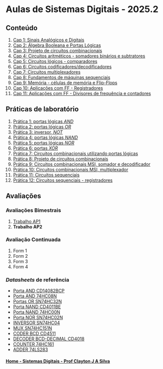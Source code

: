 # Aulas de Sistemas Digitais - 2025.2

## Conteúdo

1. [Cap 1: Sinais Analógicos e Digitais](sisdig_aulas/sistemas_digitais_cap1.md)
2. [Cap 2: Álgebra Booleana e Portas Lógicas](sisdig_aulas/sistemas_digitais_cap2.md)  
3. [Cap 3: Projeto de circuitos combinacionais](sisdig_aulas/sistemas_digitais_cap3.md)
4. [Cap 4: Circuitos aritméticos - somadores binários e subtratores](sisdig_aulas/sistemas_digitais_cap4.md)
5. [Cap 5: Circuitos lógicos - comparadores](sisdig_aulas/sistemas_digitais_cap5.md)
6. [Cap 6: Circuitos codificadores/decodificadores](sisdig_aulas/sistemas_digitais_cap6.md)
7. [Cap 7: Circuitos multiplexadores](sisdig_aulas/sistemas_digitais_cap7.md)
8. [Cap 8: Fundamentos de máquinas sequenciais](sisdig_aulas/sistemas_digitais_cap8.md)
9. [Cap 9: Memória - células de memória e Flip-Flops](sisdig_aulas/sistemas_digitais_cap9.md)
10. [Cap 10: Aplicações com FF - Registradores](sisdig_aulas/sistemas_digitais_cap10.md)
11. [Cap 11: Aplicações com FF - Divisores de frequência e contadores](sisdig_aulas/sistemas_digitais_cap11.md)

## Práticas de laboratório

1. [Prática 1: portas lógicas *AND*](sisdig_aulas/sistemas_digitais_pratica1.md)
2. [Prática 2: portas lógicas *OR*](sisdig_aulas/sistemas_digitais_pratica2.md)
3. [Prática 3: inversor, *NOT*](sisdig_aulas/sistemas_digitais_pratica3.md)
4. [Prática 4: portas lógicas *NAND*](sisdig_aulas/sistemas_digitais_pratica4.md)
5. [Prática 5: portas lógicas *NOR*](sisdig_aulas/sistemas_digitais_pratica5.md)
6. [Prática 6: portas *XOR*](sisdig_aulas/sistemas_digitais_pratica6.md)
7. [Prática 7: Circuitos combinacionais utilizando portas lógicas](sisdig_aulas/sistemas_digitais_pratica7.md)
8. [Prática 8: Projeto de circuitos combinacionais](sisdig_aulas/sistemas_digitais_pratica8.md)
9. [Prática 9: Circuitos combinacionais MSI, somador e decodificador](sisdig_aulas/sistemas_digitais_pratica9.md)
10. [Prática 10: Circuitos combinacionais MSI, multiplexador](sisdig_aulas/sistemas_digitais_pratica10.md)
11. [Prática 11: Circuitos sequenciais](sisdig_aulas/sistemas_digitais_pratica11.md)
12. [Prática 12: Circuitos sequenciais - registradores](sisdig_aulas/sistemas_digitais_pratica12.md)

## Avaliações

### Avaliações Bimestrais

1. [Trabalho AP1](sisdig_aulas/sistemas_digitais_trabalhoap1_25_2.md)
2. **Trabalho AP2**  

### Avaliação Continuada

1. Form 1
2. Form 2
3. Form 3
4. Form 4

### *Datasheets* de referência  

+ [Porta AND CD14082BCP](sisdig_aulas/sistemas_digitais_datasheet_CD14082BCP_Motorola.pdf)  
+ [Porta AND 74HC08N](sisdig_aulas/sistemas_digitais_datasheet_74HC08N_Philips.pdf)
+ [Portas OR SN74HC32N](sisdig_aulas/sistemas_digitais_datasheet_SN74HC32N_Texas.pdf)  
+ [Porta NAND CD4011BE](sisdig_aulas/sistemas_digitais_datasheet_CD4011BE_Texas.pdf)  
+ [Porta NAND 74HC00N](sisdig_aulas/sistemas_digitais_datasheet_74HC00N_Philips.pdf)
+ [Porta NOR SN74HC02N](sisdig_aulas/sistemas_digitais_datasheet_SN74HC02N_Texas.pdf)
+ [INVERSOR SN74HC04](sisdig_aulas/sistemas_digitais_datasheet_SN74HC04_Philips.pdf)  
+ [MUX SN74HC151N](sisdig_aulas/sistemas_digitais_datasheet_SN74HC151N_Texas.pdf)  
+ [CODER BCD CD4511](sisdig_aulas/sistemas_digitais_datasheet_CD4511_Texas.pdf)  
+ [DECODER BCD-DECIMAL CD4018](sisdig_aulas/sistemas_digitais_datasheet_CD4028_Texas.pdf)  
+ [COUNTER 74HC161](sisdig_aulas/sistemas_digitais_datasheet_74HC161_Philips.pdf)  
+ [ADDER 74LS283](sisdig_aulas/sistemas_digitais_datasheet_74LS283_National.pdf)

#### [Home - Sistemas Digitais - Prof Clayton J A Silva](/sisdig.md)
